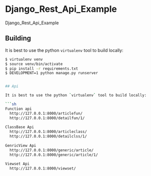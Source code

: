 # Django_Rest_Api_Example
Django_Rest_Api_Example


## Building

It is best to use the python `virtualenv` tool to build locally:

```sh
$ virtualenv venv
$ source venv/bin/activate
$ pip install -r requirements.txt
$ DEVELOPMENT=1 python manage.py runserver


## Api

It is best to use the python `virtualenv` tool to build locally:

```sh
Function api 
  http://127.0.0.1:8000/articlefun/
  http://127.0.0.1:8000/detailfun/1/
  
ClassBase Api
  http://127.0.0.1:8000/articleclass/
  http://127.0.0.1:8000/detailclss/1/
  
GenricView Api 
  http://127.0.0.1:8000/generic/article/
  http://127.0.0.1:8000/generic/article/1/
  
Viewset Api
  http://127.0.0.1:8000/viewset/
  
  

  
  

